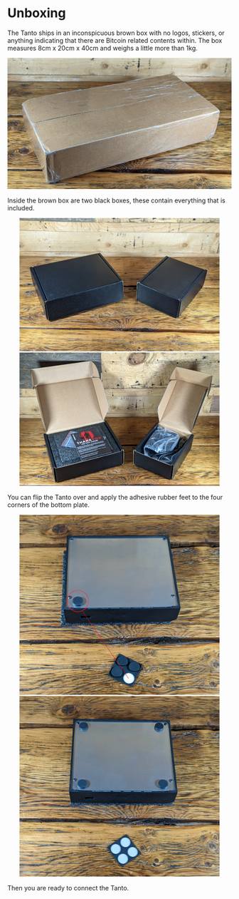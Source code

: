 # Unboxing
The Tanto ships in an inconspicuous brown box with no logos, stickers, or anything indicating that there are Bitcoin related contents within. The box measures 8cm x 20cm x 40cm and weighs a little more than 1kg.

<p align="center">
  <img src="assets/Tanto00.jpg">
 </p>
 
 Inside the brown box are two black boxes, these contain everything that is included. 
 
 <p align="center">
  <img width="450" src="assets/Tanto01_1.jpg">
  <img width="450" src="assets/Tanto02.jpg">
 </p>
 
You can flip the Tanto over and apply the adhesive rubber feet to the four corners of the bottom plate. 

 <p align="center">
  <img width="450" src="assets/Tanto04_1.jpg">
  <img width="450" src="assets/Tanto05_1.jpg">
 </p>
 
Then you are ready to connect the Tanto.  
